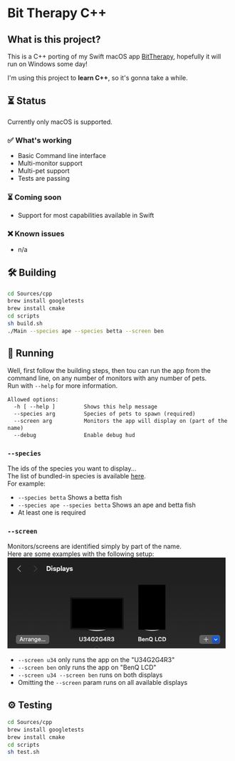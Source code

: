 # Bit Therapy C++

## What is this project?
This is a C++ porting of my Swift macOS app [BitTherapy](https://apps.apple.com/app/desktop-pets/id1575542220), hopefully it will run on Windows some day!

I'm using this project to **learn C++**, so it's gonna take a while.

## ⏳ Status

Currently only macOS is supported.

### ✅ What's working
* Basic Command line interface
* Multi-monitor support
* Multi-pet support
* Tests are passing

### ⏳ Coming soon
* Support for most capabilities available in Swift

### ❌ Known issues
* n/a

## 🛠️ Building 
```bash
cd Sources/cpp
brew install googletests
brew install cmake
cd scripts
sh build.sh
./Main --species ape --species betta --screen ben
```

## 🚀 Running
Well, first follow the building steps, then tou can run the app from the command line, on any number of monitors with any number of pets.<br>
Run with `--help` for more information.

```
Allowed options:
  -h [ --help ]         Shows this help message
  --species arg         Species of pets to spawn (required)
  --screen arg          Monitors the app will display on (part of the name)
  --debug               Enable debug hud
```

### `--species`
The ids of the species you want to display...<br>
The list of bundled-in species is available [here](https://github.com/curzel-it/bit-therapy/tree/main/Species).<br>
For example:
* `--species betta` Shows a betta fish
* `--species ape --species betta` Shows an ape and betta fish
* At least one is required

### `--screen`
Monitors/screens are identified simply by part of the name.<br>
Here are some examples with the following setup:<br>
![Screenshot of Settings > Displays](docs/displays.png)<br>
* `--screen u34` only runs the app on the "U34G2G4R3"
* `--screen ben` only runs the app on "BenQ LCD"
* `--screen u34 --screen ben` runs on both displays
* Omitting the `--screen` param runs on all available displays

## ⚙️ Testing
```bash
cd Sources/cpp
brew install googletests
brew install cmake
cd scripts
sh test.sh
```
